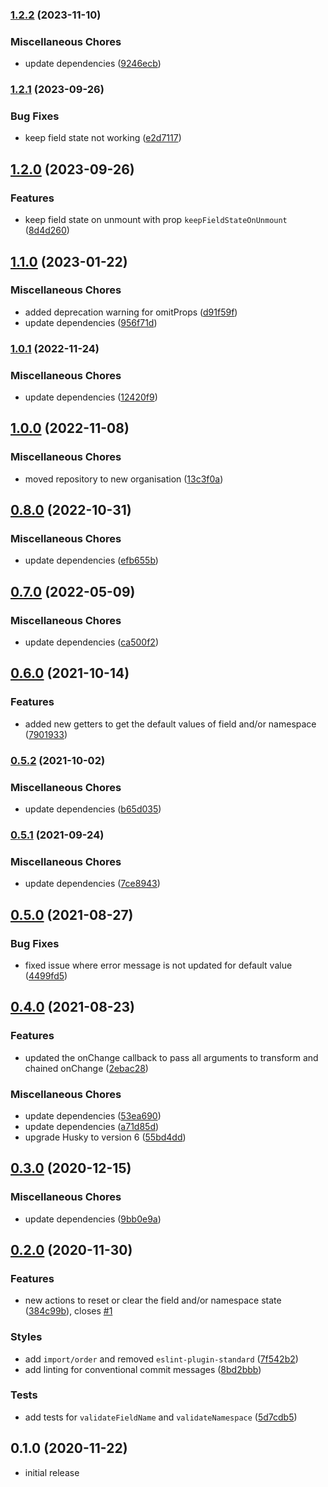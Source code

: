 ### [1.2.2](https://github.com/vijfdertien/react-bfm/compare/v1.2.1...v1.2.2) (2023-11-10)

### Miscellaneous Chores

- update dependencies ([9246ecb](https://github.com/vijfdertien/react-bfm/commit/9246ecbbd074723fc1623eb1636efc52e38d514b))

### [1.2.1](https://github.com/vijfdertien/react-bfm/compare/v1.2.0...v1.2.1) (2023-09-26)

### Bug Fixes

- keep field state not working ([e2d7117](https://github.com/vijfdertien/react-bfm/commit/e2d7117bcbf1d61aecda21fb10e8493fcd894338))

## [1.2.0](https://github.com/vijfdertien/react-bfm/compare/v1.1.0...v1.2.0) (2023-09-26)

### Features

- keep field state on unmount with prop `keepFieldStateOnUnmount` ([8d4d260](https://github.com/vijfdertien/react-bfm/commit/8d4d260d66f06cea101badd764d2aded6eeaabc8))

## [1.1.0](https://github.com/vijfdertien/react-bfm/compare/v1.0.1...v1.1.0) (2023-01-22)

### Miscellaneous Chores

- added deprecation warning for omitProps ([d91f59f](https://github.com/vijfdertien/react-bfm/commit/d91f59f68b371b0ba97f119cd1d4b919a87e8191))
- update dependencies ([956f71d](https://github.com/vijfdertien/react-bfm/commit/956f71d59f692dbcfa671681c7358f0e67e0ce3a))

### [1.0.1](https://github.com/vijfdertien/react-bfm/compare/v1.0.0...v1.0.1) (2022-11-24)

### Miscellaneous Chores

- update dependencies ([12420f9](https://github.com/vijfdertien/react-bfm/commit/12420f96be703e3323067b1d52a5947a5e7abc22))

## [1.0.0](https://github.com/vijfdertien/react-bfm/compare/v0.8.0...v1.0.0) (2022-11-08)

### Miscellaneous Chores

- moved repository to new organisation ([13c3f0a](https://github.com/vijfdertien/react-bfm/commit/13c3f0a42958de024426c87c5a92417b848510c1))

## [0.8.0](https://github.com/SeBassFox/react-bfm/compare/v0.7.0...v0.8.0) (2022-10-31)

### Miscellaneous Chores

- update dependencies ([efb655b](https://github.com/SeBassFox/react-bfm/commit/efb655b1ade8486a773b32899f02c00275486d65))

## [0.7.0](https://github.com/SeBassFox/react-bfm/compare/v0.6.0...v0.7.0) (2022-05-09)

### Miscellaneous Chores

- update dependencies ([ca500f2](https://github.com/SeBassFox/react-bfm/commit/ca500f23f7f33bd4f84296d9531e651e8587abd6))

## [0.6.0](https://github.com/SeBassFox/react-bfm/compare/v0.5.2...v0.6.0) (2021-10-14)

### Features

- added new getters to get the default values of field and/or namespace ([7901933](https://github.com/SeBassFox/react-bfm/commit/7901933f7d5603cc879148fe05033c0acdfdff4e))

### [0.5.2](https://github.com/SeBassFox/react-bfm/compare/v0.5.1...v0.5.2) (2021-10-02)

### Miscellaneous Chores

- update dependencies ([b65d035](https://github.com/SeBassFox/react-bfm/commit/b65d0350de78db7a70e98fc91f011a0440698bb3))

### [0.5.1](https://github.com/SeBassFox/react-bfm/compare/v0.5.0...v0.5.1) (2021-09-24)

### Miscellaneous Chores

- update dependencies ([7ce8943](https://github.com/SeBassFox/react-bfm/commit/7ce894356d42fe6155618a37e798e199394e3548))

## [0.5.0](https://github.com/SeBassFox/react-bfm/compare/v0.4.0...v0.5.0) (2021-08-27)

### Bug Fixes

- fixed issue where error message is not updated for default value ([4499fd5](https://github.com/SeBassFox/react-bfm/commit/4499fd544af491fe7812071127e9e3f4e32df06d))

## [0.4.0](https://github.com/SeBassFox/react-bfm/compare/v0.3.0...v0.4.0) (2021-08-23)

### Features

- updated the onChange callback to pass all arguments to transform and chained onChange ([2ebac28](https://github.com/SeBassFox/react-bfm/commit/2ebac2818f79c664654cc25281c882852bfda842))

### Miscellaneous Chores

- update dependencies ([53ea690](https://github.com/SeBassFox/react-bfm/commit/53ea690d19b21520de93ff63237c3cf54b362085))
- update dependencies ([a71d85d](https://github.com/SeBassFox/react-bfm/commit/a71d85de6e9a7437cca40a8ddfac67f993dd073c))
- upgrade Husky to version 6 ([55bd4dd](https://github.com/SeBassFox/react-bfm/commit/55bd4dd2f220bc4d2f7f10bbfb660d8dc6348426))

## [0.3.0](https://github.com/SeBassFox/react-bfm/compare/v0.2.0...v0.3.0) (2020-12-15)

### Miscellaneous Chores

- update dependencies ([9bb0e9a](https://github.com/SeBassFox/react-bfm/commit/9bb0e9ab3e5eb4f4cc7e0357b86d114da2a03fca))

## [0.2.0](https://github.com/SeBassFox/react-bfm/compare/v0.1.0...v0.2.0) (2020-11-30)

### Features

- new actions to reset or clear the field and/or namespace state ([384c99b](https://github.com/SeBassFox/react-bfm/commit/384c99bbc72c538c589740900f1871ec97badde5)), closes [#1](https://github.com/SeBassFox/react-bfm/issues/1)

### Styles

- add `import/order` and removed `eslint-plugin-standard` ([7f542b2](https://github.com/SeBassFox/react-bfm/commit/7f542b213f52d207855d6c05f4fd89bced9da1ab))
- add linting for conventional commit messages ([8bd2bbb](https://github.com/SeBassFox/react-bfm/commit/8bd2bbb66aa3aeb43f895aeff9d4c63b4e3a8716))

### Tests

- add tests for `validateFieldName` and `validateNamespace` ([5d7cdb5](https://github.com/SeBassFox/react-bfm/commit/5d7cdb5707d150c44a6d9e9d158d9ba2f1a6decc))

## 0.1.0 (2020-11-22)

- initial release
